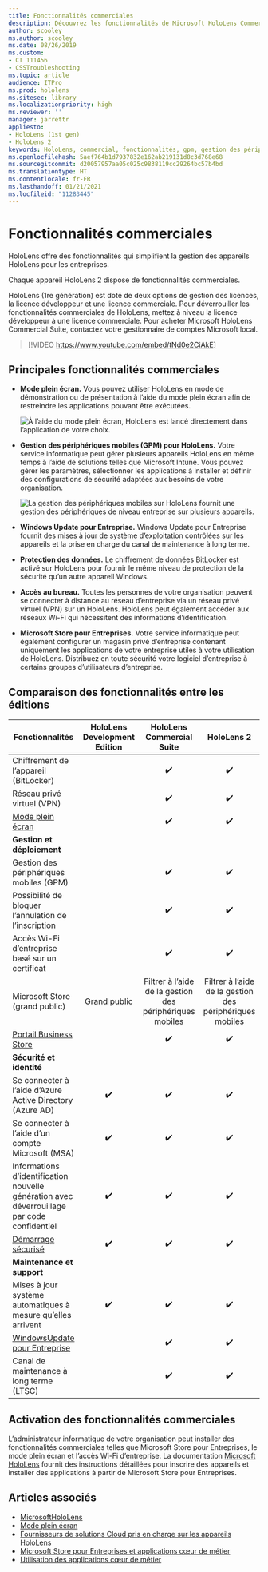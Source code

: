 ```yaml
---
title: Fonctionnalités commerciales
description: Découvrez les fonctionnalités de Microsoft HoloLens Commercial Suite qui facilitent la gestion des appareils HoloLens par les entreprises.
author: scooley
ms.author: scooley
ms.date: 08/26/2019
ms.custom:
- CI 111456
- CSSTroubleshooting
ms.topic: article
audience: ITPro
ms.prod: hololens
ms.sitesec: library
ms.localizationpriority: high
ms.reviewer: ''
manager: jarrettr
appliesto:
- HoloLens (1st gen)
- HoloLens 2
keywords: HoloLens, commercial, fonctionnalités, gpm, gestion des périphériques mobiles, mode plein écran
ms.openlocfilehash: 5aef764b1d7937832e162ab219131d8c3d768e68
ms.sourcegitcommit: d20057957aa05c025c9838119cc29264bc57b4bd
ms.translationtype: HT
ms.contentlocale: fr-FR
ms.lasthandoff: 01/21/2021
ms.locfileid: "11283445"
---
```

# Fonctionnalités commerciales

HoloLens offre des fonctionnalités qui simplifient la gestion des appareils HoloLens pour les entreprises.

Chaque appareil HoloLens 2 dispose de fonctionnalités commerciales.

HoloLens (1re génération) est doté de deux options de gestion des licences, la licence développeur et une licence commerciale. Pour déverrouiller les fonctionnalités commerciales de HoloLens, mettez à niveau la licence développeur à une licence commerciale. Pour acheter Microsoft HoloLens Commercial Suite, contactez votre gestionnaire de comptes Microsoft local.

>[!VIDEO https://www.youtube.com/embed/tNd0e2CiAkE]

## Principales fonctionnalités commerciales

- **Mode plein écran.** Vous pouvez utiliser HoloLens en mode de démonstration ou de présentation à l’aide du mode plein écran afin de restreindre les applications pouvant être exécutées.

  ![À l’aide du mode plein écran, HoloLens est lancé directement dans l’application de votre choix.](images/201608-kioskmode-400px.png)

- **Gestion des périphériques mobiles (GPM) pour HoloLens.** Votre service informatique peut gérer plusieurs appareils HoloLens en même temps à l’aide de solutions telles que Microsoft Intune. Vous pouvez gérer les paramètres, sélectionner les applications à installer et définir des configurations de sécurité adaptées aux besoins de votre organisation.

  ![La gestion des périphériques mobiles sur HoloLens fournit une gestion des périphériques de niveau entreprise sur plusieurs appareils.](images/201608-enterprisemanagement-400px.png)

- **Windows Update pour Entreprise.** Windows Update pour Entreprise fournit des mises à jour de système d’exploitation contrôlées sur les appareils et la prise en charge du canal de maintenance à long terme.
- **Protection des données.** Le chiffrement de données BitLocker est activé sur HoloLens pour fournir le même niveau de protection de la sécurité qu’un autre appareil Windows.
- **Accès au bureau.** Toutes les personnes de votre organisation peuvent se connecter à distance au réseau d’entreprise via un réseau privé virtuel (VPN) sur un HoloLens. HoloLens peut également accéder aux réseaux Wi-Fi qui nécessitent des informations d’identification.
- **Microsoft Store pour Entreprises.** Votre service informatique peut également configurer un magasin privé d’entreprise contenant uniquement les applications de votre entreprise utiles à votre utilisation de HoloLens. Distribuez en toute sécurité votre logiciel d’entreprise à certains groupes d’utilisateurs d’entreprise.

## Comparaison des fonctionnalités entre les éditions

|Fonctionnalités |HoloLens Development Edition |HoloLens Commercial Suite |HoloLens 2 |
|---|:---:|:---:|:---:|
|Chiffrement de l’appareil (BitLocker) | |✔️ |✔️ |
|Réseau privé virtuel (VPN) | |✔️ |✔️ |
|[Mode plein écran](hololens-kiosk.md) | |✔️ |✔️ |
|**Gestion et déploiement** | | | |
|Gestion des périphériques mobiles (GPM) | |✔️ |✔️ |
|Possibilité de bloquer l’annulation de l’inscription | |✔️ |✔️ |
|Accès Wi-Fi d’entreprise basé sur un certificat | |✔️ |✔️ |
|Microsoft Store (grand public) |Grand public |Filtrer à l’aide de la gestion des périphériques mobiles |Filtrer à l’aide de la gestion des périphériques mobiles |
|[Portail Business Store](https://docs.microsoft.com/microsoft-store/working-with-line-of-business-apps) | |✔️ |✔️ |
|**Sécurité et identité** | | | |
|Se connecter à l’aide d’Azure Active Directory (Azure AD) |✔️ |✔️ |✔️ |
|Se connecter à l’aide d’un compte Microsoft (MSA) |✔️ |✔️ |✔️ |
|Informations d’identification nouvelle génération avec déverrouillage par code confidentiel |✔️ |✔️ |✔️ |
|[Démarrage sécurisé](https://docs.microsoft.com/windows-hardware/design/device-experiences/oem-secure-boot) |✔️ |✔️ |✔️ |
|**Maintenance et support** | | | |
|Mises à jour système automatiques à mesure qu’elles arrivent |✔️ |✔️ |✔️ |
|[WindowsUpdate pour Entreprise](https://docs.microsoft.com/windows/deployment/update/waas-manage-updates-wufb) | |✔️ |✔️ |
|Canal de maintenance à long terme (LTSC) | |✔️ |✔️ |

## Activation des fonctionnalités commerciales

L’administrateur informatique de votre organisation peut installer des fonctionnalités commerciales telles que Microsoft Store pour Entreprises, le mode plein écran et l’accès Wi-Fi d’entreprise. La documentation [Microsoft HoloLens](index.yml) fournit des instructions détaillées pour inscrire des appareils et installer des applications à partir de Microsoft Store pour Entreprises.

## Articles associés

- [MicrosoftHoloLens](index.yml)
- [Mode plein écran](hololens-kiosk.md)
- [Fournisseurs de solutions Cloud pris en charge sur les appareils HoloLens](/windows/client-management/mdm/configuration-service-provider-reference#csps-supported-in-hololens-devices)
- [Microsoft Store pour Entreprises et applications cœur de métier](https://blogs.technet.microsoft.com/sbucci/2016/04/13/windows-store-for-business-and-line-of-business-applications/)
- [Utilisation des applications cœur de métier](/microsoft-store/working-with-line-of-business-apps)
